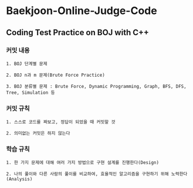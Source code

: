 # Baekjoon-Online-Judge-Code

Coding Test Practice on BOJ with C++
--------------------------------------------------

### 커밋 내용

```
1. BOJ 단계별 문제

2. BOJ n과 m 문제(Brute Force Practice)

3. BOJ 분류별 문제 : Brute Force, Dynamic Programming, Graph, BFS, DFS, Tree, Simulation 등
```

### 커밋 규칙

```
1. 스스로 코드를 짜보고, 정답이 되었을 때 커밋할 것

2. 의미없는 커밋은 하지 않는다
```

### 학습 규칙

```
1. 한 가지 문제에 대해 여러 가지 방법으로 구현 설계를 진행한다(Design)

2. 나의 풀이와 다른 사람의 풀이를 비교하여, 효율적인 알고리즘을 구현하기 위해 노력한다(Analysis) 
```
